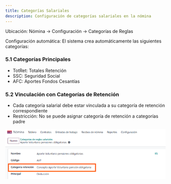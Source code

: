```yaml
---
title: Categorías Salariales
description: Configuración de categorías salariales en la nómina
---
```


Ubicación: Nómina → Configuración → Categorías de Reglas

Configuración automática: El sistema crea automáticamente las siguientes categorías:

### 5.1 Categorías Principales
- TotRet: Totales Retención
- SSC: Seguridad Social
- AFC: Aportes Fondos Cesantías

### 5.2 Vinculación con Categorías de Retención
- Cada categoría salarial debe estar vinculada a su categoría de retención correspondiente
- Restricción: No se puede asignar categoría de retención a categorías padre

![Category Retention](../../../../assets/payroll-retention/category-retention.png)